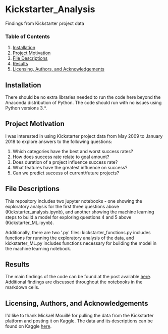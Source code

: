 # Kickstarter_Analysis
Findings from Kickstarter project data

### Table of Contents

1. [Installation](#installation)
2. [Project Motivation](#motivation)
3. [File Descriptions](#files)
4. [Results](#results)
5. [Licensing, Authors, and Acknowledgements](#licensing)

## Installation <a name="installation"></a>
There should be no extra libraries needed to run the code here beyond the Anaconda distribution of Python.  The code should run with no issues using Python versions 3.*.

## Project Motivation <a name="motivation"></a>
I was interested in using Kickstarter project data from May 2009 to January 2018 to explore answers to the following questions:

1. Which categories have the best and worst success rates?
2. How does success rate relate to goal amount?
3. Does duration of a project influence success rate?
4. What features have the greatest influence on success?
5. Can we predict success of current/future projects?

## File Descriptions <a name="files"></a>
This repository includes two jupyter notebooks - one showing the exploratory analysis for the first three questions above (Kickstarter_analysis.ipynb), and another showing the machine learning steps to build a model for exploring questions 4 and 5 above (Kickstarter_ML.ipynb).

Additionally, there are two '.py' files: kickstarter_functions.py includes functions for running the exploratory analysis of the data, and kickstarter_ML.py includes functions necessary for building the model in the machine learning notebook.

## Results <a name="results"></a>
The main findings of the code can be found at the post available [here](https://medium.com/@cnspatino/this-is-how-to-increase-your-chances-of-having-a-successful-kickstarter-project-8ccd88eef489). Additional findings are discussed throughout the notebooks in the markdown cells.

## Licensing, Authors, and Acknowledgements <a name="licensing"></a>
I'd like to thank Mickaël Mouillé for pulling the data from the Kickstarter platform and posting it on Kaggle. The data and its descriptions can be found on Kaggle [here](https://www.kaggle.com/kemical/kickstarter-projects).
